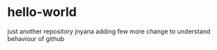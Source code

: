 # hello-world
just another repository
jnyana adding few more change to understand behaviour of github

